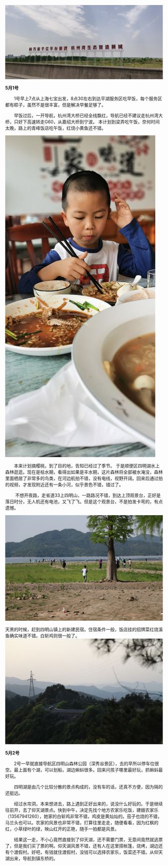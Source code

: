 ![IMG_20210501_113501.jpg.small.jpg](/pics/20210501/IMG_20210501_113501.jpg.small.jpg)

**5月1号**

&#8195;&#8195;1号早上7点从上海七宝出发，8点30左右到达平湖服务区吃早饭，每个服务区都有粽子，虽然不是很丰富，但是解决早餐足够了。


&#8195;&#8195;早饭过后，一开导航，杭州湾大桥已经全线飘红，导航已经不建议走杭州湾大桥，只好下高速转走G60，从嘉绍大桥到宁波。 本计划到梁弄吃午饭，奈何时间太晚，路上的青峰饭店吃午饭，红烧小黄鱼还不错。

![午饭](/pics/20210501/IMG_20210501_140804.small.jpg)

&#8195;&#8195;本来计划摘樱桃，到了目的地，告知已经过了季节。 于是顺便区四明湖水上森林逛逛。现在是枯水期，看得出如果是丰水期，这片森林将全部被水淹没，森林里面栖居了非常多的鸟类，在河边航拍不错，没有电线，视野开阔。回来后通过拍的视频，才发现附近还有一条小河，似乎景色不错，错过了。


&#8195;&#8195; 不想开夜路，走省道33上四明山，一路路况不错，到达上顶观景台，正好是落日时分，无人机还有电池，又飞了飞。但是这个观景台，不是拍发卡弯的，有点遗憾。



![IMG_20210501_113501.jpg.small.jpg](/pics/20210501/IMG_3797.JPG.small.jpg)
 

天黑的时候，赶到四明山镇上的新建民宿。住宿条件一般，饭店挂的招牌菜红烧溪鱼确实味道不错。白斩鸡则很一般了。
![IMG_20210501_113501.jpg.small.jpg](/pics/20210501/IMG_3936.small.jpg)

**5月2号**

&#8195;&#8195;2号一早就直接导航区四明山森林公园（深秀谷景区），去的早所以停车位很空。最上面有个湖，可以划船，湖边蝌蚪很多。回来问孩子哪里最好玩，抓蝌蚪最好玩。


&#8195;&#8195;四明湖是由几个比较分散的景点构成的，没有车的话，还真不方便，因为隔的还挺远。


&#8195;&#8195;经过水帘洞，本来想进去，路上遇到正好出来的，说没什么好玩的。于是继续往前开，去了仰天湖景点。快到中午，决定先找个地方农家乐吃饭，建娥农家乐（13567941260），她家的白斩鸡非常不错，鸡皮是黄灿灿的。茄子也烧的不错，马兰头也可以。农家的风景也非常不错，打算往里走走，随便看看，因为红枫的红，小草绿叶的绿，映山红开的正艳，随手一拍都是风景。


&#8195;&#8195;结果这一走，不小心竟然直接到了仰天湖，还不需要门票，无意间竟然就逃票了，但是我们买了票的啊。仰天湖风景不错，还有人在这里搭帐篷，烧烤，湖边还有个渡假村。好吧，有钱就住渡假村，没钱可以选择农家乐，饭菜还不错。从仰天湖出来，导航到镇东桥的。

